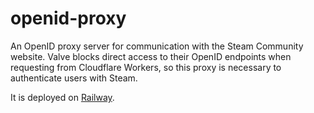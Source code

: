 # openid-proxy

An OpenID proxy server for communication with the Steam Community website. Valve blocks direct access to their OpenID endpoints when requesting from Cloudflare Workers, so this proxy is necessary to authenticate users with Steam.

It is deployed on [Railway](https://railway.app/).